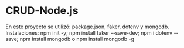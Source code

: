 # CRUD-Node.js
En este proyecto se utilizó: package.json, faker, dotenv y mongodb. Instalaciones: npm init -y; npm install faker --save-dev; npm i dotenv --save; npm install mongodb o npm install mongodb -g
